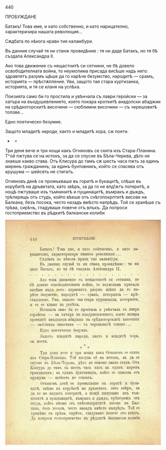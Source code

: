 ﻿440

ПРОБУЖДАНЕ

Батакъ! Това име, и като собственно, и като нарицателно, характеризира нашата революция...

Сѫдбата по нѣкога нравн тия каламбури.

Въ данния случай тя ни станж провидѣние : тя ни даде Батакъ, но тя бѣ създала Александра II.

Ако това движение съ нещастнитѣ си сетнини, не бѣ довело освободителната война, то неумолима присада висѣше надъ него: здравпятъ разумъ щѣше да го нарѣче безумство, народитѣ — срамъ, историята — прѣстѫпление. Уви, защото тая стара куртизанка, историята, и тя се кланя на успѣха.

Поезията само би го простила и увѣнчала съ лаври геройски — за хатъра на въодушевлението, което покара кроткитѣ анадолски абаджии на срѣдногорскитѣ височини — сюблимни височини — съ черешовитѣ топове...

Едно поетическо безумие.

Защото младитѣ народи, както и младитѣ хора, сж поети.

* *

Три деня вече и три нощи какъ Огняновъ се скита изъ Стара-Планина. Т^ой пжтува се́ на истокъ, за да се спусне въ Бѣла-Черква, дѣто не знаеше какво става. Отъ Клисура до тамъ сѫ шесть часа пжть за единъ миренъ гражданинъ; за единъ бунтовникъ, който се спасява отъ крушума — шейсеть не стигатъ.

Огняновъ денѣ се промъкваше въ горитѣ и букацитѣ, спѣше въ корубитѣ на дръветата, като звѣръ, за да го не впд!жтъ потеритѣ, а нощѣ пжтуваше изъ тъмнинитѣ и пущинацитѣ, въмракъ и дъждъ, трѣперящъ отъ студъ, който вѣеше отъ снѣгопокрптитѣ висове на Балкана, безъ посока, често назадъ вмѣсто напрѣдъ. Той се хранѣше съ трѣва, сирѣчъ, гладуваше повече отъ влъкъ. Да попроси гостоприемство въ рѣдкитѣ балкански колиби

![original](images/491.jpg)

